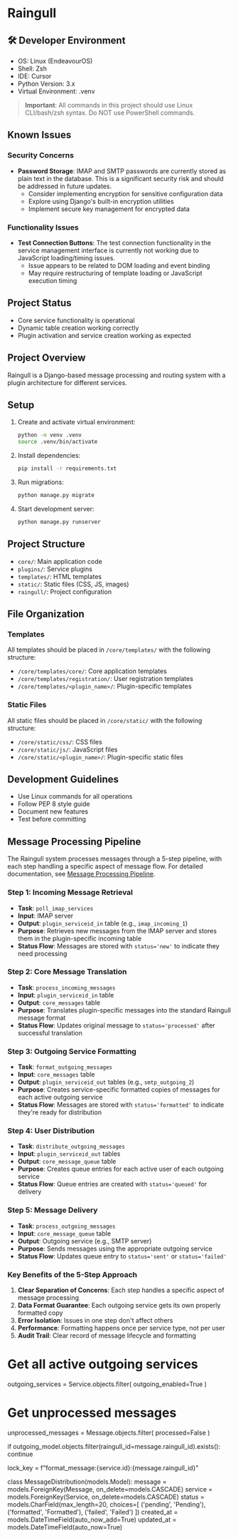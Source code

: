 # Raingull

## 🛠️ Developer Environment
- OS: Linux (EndeavourOS)
- Shell: Zsh
- IDE: Cursor
- Python Version: 3.x
- Virtual Environment: .venv

> **Important**: All commands in this project should use Linux CLI/bash/zsh syntax. Do NOT use PowerShell commands.

## Known Issues

### Security Concerns
- **Password Storage**: IMAP and SMTP passwords are currently stored as plain text in the database. This is a significant security risk and should be addressed in future updates.
  - Consider implementing encryption for sensitive configuration data
  - Explore using Django's built-in encryption utilities
  - Implement secure key management for encrypted data

### Functionality Issues
- **Test Connection Buttons**: The test connection functionality in the service management interface is currently not working due to JavaScript loading/timing issues.
  - Issue appears to be related to DOM loading and event binding
  - May require restructuring of template loading or JavaScript execution timing

## Project Status
- Core service functionality is operational
- Dynamic table creation working correctly
- Plugin activation and service creation working as expected

## Project Overview
Raingull is a Django-based message processing and routing system with a plugin architecture for different services.

## Setup
1. Create and activate virtual environment:
   ```bash
   python -m venv .venv
   source .venv/bin/activate
   ```

2. Install dependencies:
   ```bash
   pip install -r requirements.txt
   ```

3. Run migrations:
   ```bash
   python manage.py migrate
   ```

4. Start development server:
   ```bash
   python manage.py runserver
   ```

## Project Structure
- `core/`: Main application code
- `plugins/`: Service plugins
- `templates/`: HTML templates
- `static/`: Static files (CSS, JS, images)
- `raingull/`: Project configuration

## File Organization
### Templates
All templates should be placed in `/core/templates/` with the following structure:
- `/core/templates/core/`: Core application templates
- `/core/templates/registration/`: User registration templates
- `/core/templates/<plugin_name>/`: Plugin-specific templates

### Static Files
All static files should be placed in `/core/static/` with the following structure:
- `/core/static/css/`: CSS files
- `/core/static/js/`: JavaScript files
- `/core/static/<plugin_name>/`: Plugin-specific static files

## Development Guidelines
- Use Linux commands for all operations
- Follow PEP 8 style guide
- Document new features
- Test before committing 

## Message Processing Pipeline

The Raingull system processes messages through a 5-step pipeline, with each step handling a specific aspect of message flow. For detailed documentation, see [Message Processing Pipeline](docs/message_processing_pipeline.md).

### Step 1: Incoming Message Retrieval
- **Task**: `poll_imap_services`
- **Input**: IMAP server
- **Output**: `plugin_serviceid_in` table (e.g., `imap_incoming_1`)
- **Purpose**: Retrieves new messages from the IMAP server and stores them in the plugin-specific incoming table
- **Status Flow**: Messages are stored with `status='new'` to indicate they need processing

### Step 2: Core Message Translation
- **Task**: `process_incoming_messages`
- **Input**: `plugin_serviceid_in` table
- **Output**: `core_messages` table
- **Purpose**: Translates plugin-specific messages into the standard Raingull message format
- **Status Flow**: Updates original message to `status='processed'` after successful translation

### Step 3: Outgoing Service Formatting
- **Task**: `format_outgoing_messages`
- **Input**: `core_messages` table
- **Output**: `plugin_serviceid_out` tables (e.g., `smtp_outgoing_2`)
- **Purpose**: Creates service-specific formatted copies of messages for each active outgoing service
- **Status Flow**: Messages are stored with `status='formatted'` to indicate they're ready for distribution

### Step 4: User Distribution
- **Task**: `distribute_outgoing_messages`
- **Input**: `plugin_serviceid_out` tables
- **Output**: `core_message_queue` table
- **Purpose**: Creates queue entries for each active user of each outgoing service
- **Status Flow**: Queue entries are created with `status='queued'` for delivery

### Step 5: Message Delivery
- **Task**: `process_outgoing_messages`
- **Input**: `core_message_queue` table
- **Output**: Outgoing service (e.g., SMTP server)
- **Purpose**: Sends messages using the appropriate outgoing service
- **Status Flow**: Updates queue entry to `status='sent'` or `status='failed'`

### Key Benefits of the 5-Step Approach
1. **Clear Separation of Concerns**: Each step handles a specific aspect of message processing
2. **Data Format Guarantee**: Each outgoing service gets its own properly formatted copy
3. **Error Isolation**: Issues in one step don't affect others
4. **Performance**: Formatting happens once per service type, not per user
5. **Audit Trail**: Clear record of message lifecycle and formatting 

# Get all active outgoing services
outgoing_services = Service.objects.filter(
    outgoing_enabled=True
)

# Get unprocessed messages
unprocessed_messages = Message.objects.filter(
    processed=False
)

if outgoing_model.objects.filter(raingull_id=message.raingull_id).exists():
    continue 

lock_key = f"format_message:{service.id}:{message.raingull_id}" 

class MessageDistribution(models.Model):
    message = models.ForeignKey(Message, on_delete=models.CASCADE)
    service = models.ForeignKey(Service, on_delete=models.CASCADE)
    status = models.CharField(max_length=20, choices=[
        ('pending', 'Pending'),
        ('formatted', 'Formatted'),
        ('failed', 'Failed')
    ])
    created_at = models.DateTimeField(auto_now_add=True)
    updated_at = models.DateTimeField(auto_now=True) 